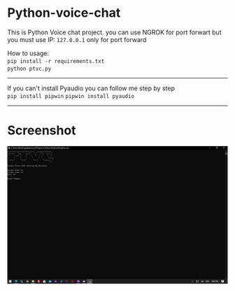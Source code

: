 # Python-voice-chat

This is Python Voice chat project. you can use NGROK for port forwart but you must use IP: <code>127.0.0.1</code> only for port forward

How to usage:<br>
<code>pip install -r requirements.txt</code><br>
<code>python ptvc.py</code>
<hr>

If you can't install Pyaudio you can follow me step by step <br>
<code>pip install pipwin</code>
<code>pipwin install pyaudio</code>
<hr>

# Screenshot
<img src='https://github.com/Karibura-Cyber/Python-voice-chat/raw/main/sda.png'>


